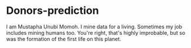 # Donors-prediction
I am Mustapha Unubi Momoh. I mine data for a living.
Sometimes my job includes mining humans too. You're right, that's highly improbable, but so was the formation of the first life on this planet.
